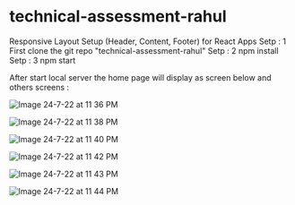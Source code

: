 # technical-assessment-rahul
Responsive Layout Setup (Header, Content, Footer) for React Apps
Setp : 1 First clone the git repo "technical-assessment-rahul" 
Setp : 2 npm install
Setp : 3 npm start

After start local server the home page will display as screen below and others screens  : 

![Image 24-7-22 at 11 36 PM](https://user-images.githubusercontent.com/21281276/180654830-d36525bd-5e46-470b-b020-44a299b08e65.JPG)

![Image 24-7-22 at 11 38 PM](https://user-images.githubusercontent.com/21281276/180654912-05c56d18-e5b7-4c42-a60e-761bc8d43dd8.JPG)

![Image 24-7-22 at 11 40 PM](https://user-images.githubusercontent.com/21281276/180654966-9187fe8b-5780-41a1-8299-a079b3986f20.JPG)

![Image 24-7-22 at 11 42 PM](https://user-images.githubusercontent.com/21281276/180655081-5f2aa0c1-c1aa-4d9b-b0e8-cdfd524ba779.JPG)

![Image 24-7-22 at 11 43 PM](https://user-images.githubusercontent.com/21281276/180655123-3f51491b-b337-4de2-b42a-fcd2913a3e3c.JPG)

![Image 24-7-22 at 11 44 PM](https://user-images.githubusercontent.com/21281276/180655192-f5657013-57a0-4b57-a860-528df52dd669.JPG)
